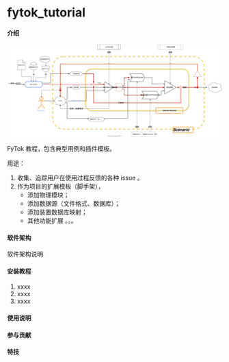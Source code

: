 # fytok_tutorial

#### 介绍
![Image](docs/figures/FyTok.svg "FyTok")

FyTok 教程，包含典型用例和插件模板。

用途：

1. 收集、追踪用户在使用过程反馈的各种 issue 。
2. 作为项目的扩展模板（脚手架），
    - 添加物理模块；
    - 添加数据源（文件格式、数据库）；
    - 添加装置数据库映射；
    - 其他功能扩展 。。。

#### 软件架构
软件架构说明


#### 安装教程

1.  xxxx
2.  xxxx
3.  xxxx

#### 使用说明


#### 参与贡献



#### 特技
 
